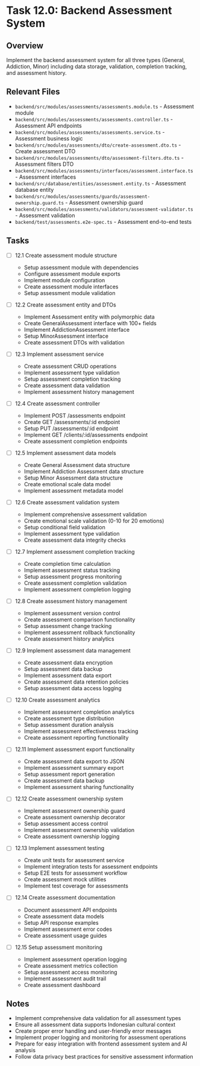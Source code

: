 # Task 12.0: Backend Assessment System

## Overview
Implement the backend assessment system for all three types (General, Addiction, Minor) including data storage, validation, completion tracking, and assessment history.

## Relevant Files
- `backend/src/modules/assessments/assessments.module.ts` - Assessment module
- `backend/src/modules/assessments/assessments.controller.ts` - Assessment API endpoints
- `backend/src/modules/assessments/assessments.service.ts` - Assessment business logic
- `backend/src/modules/assessments/dto/create-assessment.dto.ts` - Create assessment DTO
- `backend/src/modules/assessments/dto/assessment-filters.dto.ts` - Assessment filters DTO
- `backend/src/modules/assessments/interfaces/assessment.interface.ts` - Assessment interfaces
- `backend/src/database/entities/assessment.entity.ts` - Assessment database entity
- `backend/src/modules/assessments/guards/assessment-ownership.guard.ts` - Assessment ownership guard
- `backend/src/modules/assessments/validators/assessment-validator.ts` - Assessment validation
- `backend/test/assessments.e2e-spec.ts` - Assessment end-to-end tests

## Tasks

- [ ] 12.1 Create assessment module structure
  - Setup assessment module with dependencies
  - Configure assessment module exports
  - Implement module configuration
  - Create assessment module interfaces
  - Setup assessment module validation

- [ ] 12.2 Create assessment entity and DTOs
  - Implement Assessment entity with polymorphic data
  - Create GeneralAssessment interface with 100+ fields
  - Implement AddictionAssessment interface
  - Setup MinorAssessment interface
  - Create assessment DTOs with validation

- [ ] 12.3 Implement assessment service
  - Create assessment CRUD operations
  - Implement assessment type validation
  - Setup assessment completion tracking
  - Create assessment data validation
  - Implement assessment history management

- [ ] 12.4 Create assessment controller
  - Implement POST /assessments endpoint
  - Create GET /assessments/:id endpoint
  - Setup PUT /assessments/:id endpoint
  - Implement GET /clients/:id/assessments endpoint
  - Create assessment completion endpoints

- [ ] 12.5 Implement assessment data models
  - Create General Assessment data structure
  - Implement Addiction Assessment data structure
  - Setup Minor Assessment data structure
  - Create emotional scale data model
  - Implement assessment metadata model

- [ ] 12.6 Create assessment validation system
  - Implement comprehensive assessment validation
  - Create emotional scale validation (0-10 for 20 emotions)
  - Setup conditional field validation
  - Implement assessment type validation
  - Create assessment data integrity checks

- [ ] 12.7 Implement assessment completion tracking
  - Create completion time calculation
  - Implement assessment status tracking
  - Setup assessment progress monitoring
  - Create assessment completion validation
  - Implement assessment completion logging

- [ ] 12.8 Create assessment history management
  - Implement assessment version control
  - Create assessment comparison functionality
  - Setup assessment change tracking
  - Implement assessment rollback functionality
  - Create assessment history analytics

- [ ] 12.9 Implement assessment data management
  - Create assessment data encryption
  - Setup assessment data backup
  - Implement assessment data export
  - Create assessment data retention policies
  - Setup assessment data access logging

- [ ] 12.10 Create assessment analytics
  - Implement assessment completion analytics
  - Create assessment type distribution
  - Setup assessment duration analysis
  - Implement assessment effectiveness tracking
  - Create assessment reporting functionality

- [ ] 12.11 Implement assessment export functionality
  - Create assessment data export to JSON
  - Implement assessment summary export
  - Setup assessment report generation
  - Create assessment data backup
  - Implement assessment sharing functionality

- [ ] 12.12 Create assessment ownership system
  - Implement assessment ownership guard
  - Create assessment ownership decorator
  - Setup assessment access control
  - Implement assessment ownership validation
  - Create assessment ownership logging

- [ ] 12.13 Implement assessment testing
  - Create unit tests for assessment service
  - Implement integration tests for assessment endpoints
  - Setup E2E tests for assessment workflow
  - Create assessment mock utilities
  - Implement test coverage for assessments

- [ ] 12.14 Create assessment documentation
  - Document assessment API endpoints
  - Create assessment data models
  - Setup API response examples
  - Implement assessment error codes
  - Create assessment usage guides

- [ ] 12.15 Setup assessment monitoring
  - Implement assessment operation logging
  - Create assessment metrics collection
  - Setup assessment access monitoring
  - Implement assessment audit trail
  - Create assessment dashboard

## Notes
- Implement comprehensive data validation for all assessment types
- Ensure all assessment data supports Indonesian cultural context
- Create proper error handling and user-friendly error messages
- Implement proper logging and monitoring for assessment operations
- Prepare for easy integration with frontend assessment system and AI analysis
- Follow data privacy best practices for sensitive assessment information 